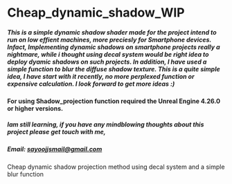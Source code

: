 # Cheap_dynamic_shadow_WIP

##### This is a simple dynamic shadow shader made for the project intend to run on low effient machines, more preciesly for Smartphone devices. Infact, Implementing dynamic shadows  on smartphone projects really a nightmare, while i thought using decal system would be right idea to deploy dyamic shadows on such projects. In addition, I have used a simple function to blur the diffuse shadow texture. This is a quite simple idea, I have start with it recently, no more perplexed function or expensive calculation. I look forward to get more ideas :) 

#### For using Shadow_projection function required the Unreal Engine 4.26.0 or higher versions.   

##### Iam still learning, if you have any mindblowing thoughts about this project please get touch with me, 
##### Email: sayoojjsmail@gmail.com
Cheap dynamic shadow projection method using decal system and a simple blur function 
